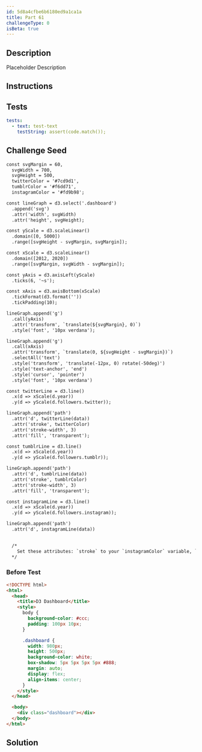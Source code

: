 ```yaml
---
id: 5d8a4cfbe6b6180ed9a1ca1a
title: Part 61
challengeType: 0
isBeta: true
---
```


## Description
<section id='description'>
Placeholder Description
</section>

## Instructions
<section id='instructions'>
</section>

## Tests
<section id='tests'>

```yml
tests:
  - text: test-text
    testString: assert(code.match());

```

</section>

## Challenge Seed
<section id='challengeSeed'>
<div id='html-seed'>

```html
const svgMargin = 60,
  svgWidth = 700,
  svgHeight = 500,
  twitterColor = '#7cd9d1',
  tumblrColor = '#f6dd71',
  instagramColor = '#fd9b98';

const lineGraph = d3.select('.dashboard')
  .append('svg')
  .attr('width', svgWidth)
  .attr('height', svgHeight);

const yScale = d3.scaleLinear()
  .domain([0, 5000])
  .range([svgHeight - svgMargin, svgMargin]);

const xScale = d3.scaleLinear()
  .domain([2012, 2020])
  .range([svgMargin, svgWidth - svgMargin]);

const yAxis = d3.axisLeft(yScale)
  .ticks(6, '~s');

const xAxis = d3.axisBottom(xScale)
  .tickFormat(d3.format(''))
  .tickPadding(10);

lineGraph.append('g')
  .call(yAxis)
  .attr('transform', `translate(${svgMargin}, 0)`)
  .style('font', '10px verdana');

lineGraph.append('g')
  .call(xAxis)
  .attr('transform', `translate(0, ${svgHeight - svgMargin})`)
  .selectAll('text')
  .style('transform', 'translate(-12px, 0) rotate(-50deg)')
  .style('text-anchor', 'end')
  .style('cursor', 'pointer')
  .style('font', '10px verdana')

const twitterLine = d3.line()
  .x(d => xScale(d.year))
  .y(d => yScale(d.followers.twitter));

lineGraph.append('path')
  .attr('d', twitterLine(data))
  .attr('stroke', twitterColor)
  .attr('stroke-width', 3)
  .attr('fill', 'transparent');

const tumblrLine = d3.line()
  .x(d => xScale(d.year))
  .y(d => yScale(d.followers.tumblr));

lineGraph.append('path')
  .attr('d', tumblrLine(data))
  .attr('stroke', tumblrColor)
  .attr('stroke-width', 3)
  .attr('fill', 'transparent');

const instagramLine = d3.line()
  .x(d => xScale(d.year))
  .y(d => yScale(d.followers.instagram));

lineGraph.append('path')
  .attr('d', instagramLine(data))

  
  /*
    Set these attributes: `stroke` to your `instagramColor` variable, `stroke-width` to `3`, and `fill` to `transparent`.
  */
```

</div>


### Before Test
<div id='html-setup'>

```html
<!DOCTYPE html>
<html>
  <head>
    <title>D3 Dashboard</title>
    <style>
      body {
        background-color: #ccc;
        padding: 100px 10px;
      }

      .dashboard {
        width: 980px;
        height: 500px;
        background-color: white;
        box-shadow: 5px 5px 5px 5px #888;
        margin: auto;
        display: flex;
        align-items: center;
      }
    </style>
  </head>

  <body>
    <div class="dashboard"></div>
  </body>
</html>
```

</div>
</section>


## Solution
<section id='solution'>

```js
```

</section>
